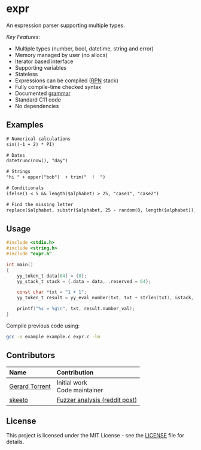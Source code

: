 # expr

An expression parser supporting multiple types.

_Key Features_:

* Multiple types (number, bool, datetime, string and error)
* Memory managed by user (no allocs)
* Iterator based interface
* Supporting variables
* Stateless
* Expressions can be compiled ([RPN](https://en.wikipedia.org/wiki/Reverse_Polish_notation) stack)
* Fully compile-time checked syntax
* Documented [grammar](grammar.md)
* Standard C11 code
* No dependencies

## Examples

```txt
# Numerical calculations
sin((-1 + 2) * PI)

# Dates
datetrunc(now(), "day")

# Strings
"hi " + upper("bob")  + trim("  !  ")

# Conditionals
ifelse(1 < 5 && length($alphabet) > 25, "case1", "case2")

# Find the missing letter
replace($alphabet, substr($alphabet, 25 - random(0, length($alphabet)), 1), "")
```

## Usage

```C
#include <stdio.h>
#include <string.h>
#include "expr.h"

int main()
{
    yy_token_t data[64] = {0};
    yy_stack_t stack = {.data = data, .reserved = 64};

    const char *txt = "1 + 1";
    yy_token_t result = yy_eval_number(txt, txt + strlen(txt), &stack, NULL, NULL);

    printf("%s = %g\n", txt, result.number_val);
}
```

Compile previous code using:

```bash
gcc -o example example.c expr.c -lm
```

## Contributors

| Name | Contribution |
|:-----|:-------------|
| [Gerard Torrent](https://github.com/torrentg/) | Initial work<br/>Code maintainer|
| [skeeto](https://www.reddit.com/user/skeeto/) | [Fuzzer analysis (reddit post)](https://www.reddit.com/r/C_Programming/comments/1fhigj8/a_simple_expression_parser_supporting_multiple/) |

## License

This project is licensed under the MIT License - see the [LICENSE](LICENSE) file for details.
